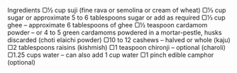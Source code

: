 Ingredients ▢½ cup suji (fine rava or semolina or cream of wheat) ▢⅓ cup sugar or approximate 5 to 6 tablespoons sugar or add as required ▢⅓ cup ghee – approximate 6 tablespoons of ghee ▢½ teaspoon cardamom powder – or 4 to 5 green cardamoms powdered in a mortar-pestle, husks discarded (choti elaichi powder) ▢10 to 12 cashews – halved or whole (kaju) ▢2 tablespoons raisins (kishmish) ▢1 teaspoon chironji – optional (charoli) ▢1.25 cups water – can also add 1 cup water ▢1 pinch edible camphor (optional)